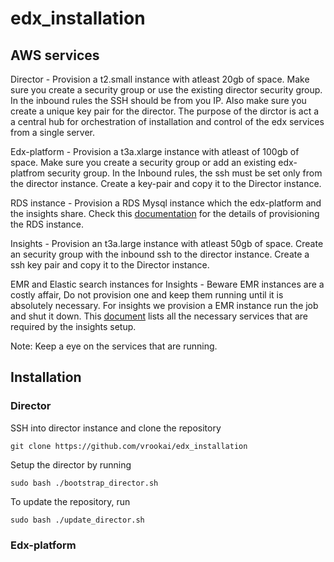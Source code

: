 # edx_installation

## AWS services 

Director - Provision a t2.small instance with atleast 20gb of space. Make sure you create a security group or use the existing director security group. In the inbound rules the SSH should be from you IP. Also make sure you create a unique key pair for the director. The purpose of the dirctor is act a a central hub for orchestration of installation and control of the edx services from a single server. 

Edx-platform - Provision a t3a.xlarge instance with atleast of 100gb of space. Make sure you create a security group or add an existing edx-platfrom security group. In the Inbound rules, the ssh must be set only from the director instance. Create a key-pair and copy it to the Director instance. 

RDS instance - Provision a RDS Mysql instance which the edx-platform and the insights share. Check this [documentation](https://openedx-deployment.doc.opencraft.com/en/latest/shared/RDS/) for the details of provisioning the RDS instance.

Insights - Provision an t3a.large instance with atleast 50gb of space. Create an security group with the inbound ssh to the director instance. Create a ssh key pair and copy it to the Director instance. 

EMR and Elastic search instances for Insights - Beware EMR instances are a costly affair, Do not provision one and keep them running until it is absolutely necessary. For insights we provision a EMR instance run the job and shut it down. This [document](https://openedx-deployment.doc.opencraft.com/en/latest/analytics/AWS_setup/) lists all the necessary services that are required by the insights setup. 


Note: Keep a eye on the services that are running.

## Installation

### Director

SSH into director instance and clone the repository

```
git clone https://github.com/vrookai/edx_installation
```

Setup the director by running 

```
sudo bash ./bootstrap_director.sh
```

To update the repository, run 

```
sudo bash ./update_director.sh
```

### Edx-platform


